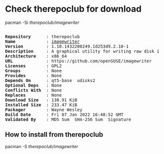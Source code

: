 # Check therepoclub for download

pacman -Si *therepoclub/imagewriter*

<div class="highlight"><pre class="highlight"><text>
<b>Repository</b>      : therepoclub
<b>Name</b>            : <a href="../../x86_64/imagewriter-1.10.1432200249.1d253d9.2.10-1-x86_64.pkg.tar.zst">imagewriter</a>
<b>Version</b>         : 1.10.1432200249.1d253d9.2.10-1
<b>Description</b>     : A graphical utility for writing raw disk images & hybrid isos to USB keys
<b>Architecture</b>    : x86_64
<b>URL</b>             : https://github.com/openSUSE/imagewriter
<b>Licenses</b>        : GPL2
<b>Groups</b>          : None
<b>Provides</b>        : None
<b>Depends On</b>      : qt5-base  udisks2
<b>Optional Deps</b>   : None
<b>Conflicts With</b>  : None
<b>Replaces</b>        : None
<b>Download Size</b>   : 138.91 KiB
<b>Installed Size</b>  : 233.47 KiB
<b>Packager</b>        : Wayne Wesley <wayne6324@gmail.com>
<b>Build Date</b>      : Fri 07 Jan 2022 16:48:52 GMT
<b>Validated By</b>    : MD5 Sum  SHA-256 Sum  Signature
</text></pre></div>

## How to install from therepoclub

pacman -S *therepoclub/imagewriter*
